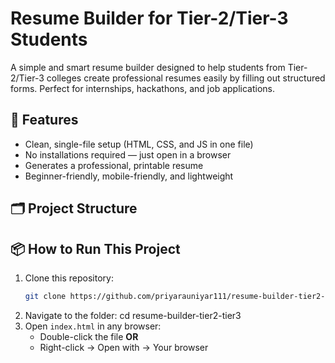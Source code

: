 # Resume Builder for Tier-2/Tier-3 Students

A simple and smart resume builder designed to help students from Tier-2/Tier-3 colleges create professional resumes easily by filling out structured forms. Perfect for internships, hackathons, and job applications.

## 🚀 Features

- Clean, single-file setup (HTML, CSS, and JS in one file)
- No installations required — just open in a browser
- Generates a professional, printable resume
- Beginner-friendly, mobile-friendly, and lightweight

## 🗂️ Project Structure

## 📦 How to Run This Project

1. Clone this repository:
   ```bash
   git clone https://github.com/priyarauniyar111/resume-builder-tier2-tier3.git
2. Navigate to the folder:
cd resume-builder-tier2-tier3
3. Open `index.html` in any browser:
   - Double-click the file **OR**
   - Right-click → Open with → Your browser

